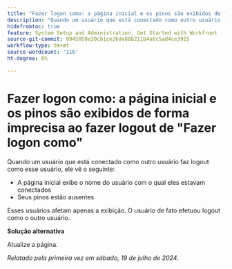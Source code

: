 ```yaml
---
title: "Fazer logon como: a página inicial e os pinos são exibidos de forma imprecisa ao fazer logout de Fazer logon como"
description: "Quando um usuário que está conectado como outro usuário faz logoff como esse usuário, ele vê os seguintes problemas em sua tela inicial."
hidefromtoc: true
feature: System Setup and Administration, Get Started with Workfront
source-git-commit: 9945058e30cb1ce26de88b211b4a6c5ad4ce3915
workflow-type: tm+mt
source-wordcount: '116'
ht-degree: 6%

---
```



# Fazer logon como: a página inicial e os pinos são exibidos de forma imprecisa ao fazer logout de &quot;Fazer logon como&quot;

Quando um usuário que está conectado como outro usuário faz logout como esse usuário, ele vê o seguinte:

* A página inicial exibe o nome do usuário com o qual eles estavam conectados
* Seus pinos estão ausentes

Esses usuários afetam apenas a exibição. O usuário de fato efetuou logout como o outro usuário.

**Solução alternativa**

Atualize a página.

_Relatado pela primeira vez em sábado, 19 de julho de 2024._
